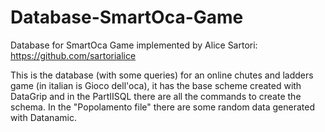 # Database-SmartOca-Game

Database for SmartOca Game implemented by Alice Sartori: https://github.com/sartorialice

This is the database (with some queries) for an online chutes and ladders game (in italian is Gioco dell'oca), it has the base scheme created with DataGrip and in the PartIISQL there are all the commands to create the schema.
In the "Popolamento file" there are some random data generated with Datanamic.
